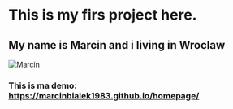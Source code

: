 # This is my firs project here.
## My name is Marcin and i living in Wroclaw
![Marcin](https://github.com/MarcinBialek1983/homepage/blob/main/image/Marcin.Bia%C5%82ek.JPG)
### This is ma demo: https://marcinbialek1983.github.io/homepage/
